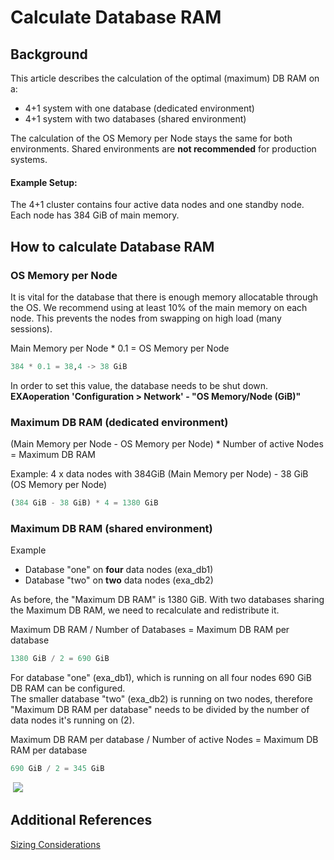 # Calculate Database RAM 
## Background

This article describes the calculation of the optimal (maximum) DB RAM on a:

* 4+1 system with one database (dedicated environment)
* 4+1 system with two databases (shared environment)

The calculation of the OS Memory per Node stays the same for both environments. Shared environments are **not recommended** for production systems.

#### Example Setup:

The 4+1 cluster contains four active data nodes and one standby node.  
Each node has 384 GiB of main memory.

## How to calculate Database RAM

### OS Memory per Node

It is vital for the database that there is enough memory allocatable through the OS. We recommend using at least 10% of the main memory on each node. This prevents the nodes from swapping on high load (many sessions).

Main Memory per Node * 0.1 = OS Memory per Node


```python
384 * 0.1 = 38,4 -> 38 GiB
```
In order to set this value, the database needs to be shut down. **EXAoperation 'Configuration > Network' - "OS Memory/Node (GiB)"**

### Maximum DB RAM (dedicated environment)

(Main Memory per Node - OS Memory per Node) * Number of active Nodes = Maximum DB RAM

Example: 4 x data nodes with 384GiB (Main Memory per Node) - 38 GiB (OS Memory per Node)


```python
(384 GiB - 38 GiB) * 4 = 1380 GiB
```
### Maximum DB RAM (shared environment)

Example

* Database "one" on **four** data nodes (exa_db1)
* Database "two" on **two** data nodes (exa_db2)

As before, the "Maximum DB RAM" is 1380 GiB. With two databases sharing the Maximum DB RAM, we need to recalculate and redistribute it.

Maximum DB RAM / Number of Databases = Maximum DB RAM per database


```python
1380 GiB / 2 = 690 GiB
```
For database "one" (exa_db1), which is running on all four nodes 690 GiB DB RAM can be configured.  
The smaller database "two" (exa_db2) is running on two nodes, therefore "Maximum DB RAM per database" needs to be divided by the number of data nodes it's running on (2).

Maximum DB RAM per database / Number of active Nodes = Maximum DB RAM per database


```python
690 GiB / 2 = 345 GiB
```
 ![](images/DB_RAM.PNG)

## Additional References

[Sizing Considerations](https://docs.exasol.com/administration/on-premise/sizing.htm)

